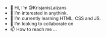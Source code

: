 - 👋 Hi, I’m @KrisjanisLaizans
- 👀 I’m interested in anythink.
- 🌱 I’m currently learning HTML, CSS and JS.
- 💞️ I’m looking to collaborate on 
- 📫 How to reach me ...

<!---
KrisjanisLaizans/KrisjanisLaizans is a ✨ special ✨ repository because its `README.md` (this file) appears on your GitHub profile.
You can click the Preview link to take a look at your changes.
--->
